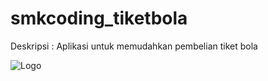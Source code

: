 # smkcoding_tiketbola

Deskripsi : Aplikasi untuk memudahkan pembelian tiket bola

![Logo](app/src/main/res/mipmap-hdpi/ic_launcher.png)
